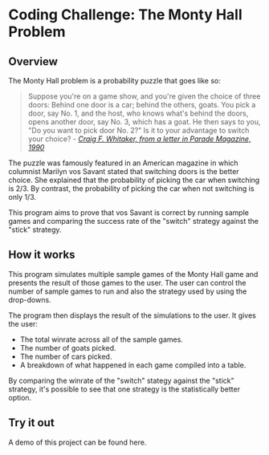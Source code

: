 # Coding Challenge: The Monty Hall Problem
## Overview

The Monty Hall problem is a probability puzzle that goes like so:

>Suppose you're on a game show, and you're given the choice of three doors: Behind one door is a car; behind the others, goats. You pick a door, say No. 1, and the host, who knows what's behind the doors, opens another door, say No. 3, which has a goat. He then says to you, "Do you want to pick door No. 2?" Is it to your advantage to switch your choice? - <cite>[Craig F. Whitaker, from a letter in Parade Magazine, 1990][1]</cite>

[1]: https://en.wikipedia.org/wiki/Monty_Hall_problem

The puzzle was famously featured in an American magazine in which columnist Marilyn vos Savant stated that switching doors is the better choice. She explained that the probability of picking the car when switching is 2/3. By contrast, the probability of picking the car when not switching is only 1/3.

This program aims to prove that vos Savant is correct by running sample games and comparing the success rate of the "switch" strategy against the "stick" strategy.

## How it works

This program simulates multiple sample games of the Monty Hall game and presents the result of those games to the user. The user can control the number of sample games to run and also the strategy used by using the drop-downs.

The program then displays the result of the simulations to the user. It gives the user:
- The total winrate across all of the sample games. 
- The number of goats picked.
- The number of cars picked.
- A breakdown of what happened in each game compiled into a table.

By comparing the winrate of the "switch" stategy against the "stick" strategy, it's possible to see that one strategy is the statistically better option.

## Try it out
A demo of this project can be found here.